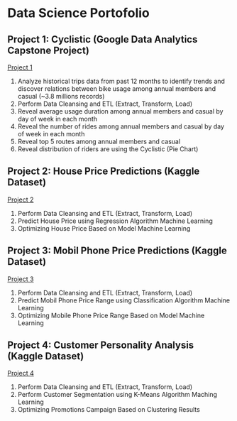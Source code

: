 # Data Science Portofolio

## Project 1: Cyclistic (Google Data Analytics Capstone Project) 
<a href="https://www.kaggle.com/hilmanman92/project-capstone-cyclistic" title="Go to Kaggle">Project 1</a>
   
1. Analyze historical trips data from past 12 months to identify trends and discover relations between bike usage among annual members and casual (~3.8 millions records)
2. Perform Data Cleansing and ETL (Extract, Transform, Load)
3. Reveal average usage duration among annual members and casual by day of week in each month
4. Reveal the number of rides among annual members and casual by day of week in each month
5. Reveal top 5 routes among annual members and casual
6. Reveal distribution of riders are using the Cyclistic (Pie Chart)


## Project 2: House Price Predictions (Kaggle Dataset)
<a href="https://www.kaggle.com/hilmanman92/house-price-predictions" title="Go to Kaggle">Project 2</a>

1. Perform Data Cleansing and ETL (Extract, Transform, Load)
2. Predict House Price using Regression Algorithm Machine Learning
3. Optimizing House Price Based on Model Machine Learning


## Project 3: Mobil Phone Price Predictions (Kaggle Dataset)
<a href="https://www.kaggle.com/hilmanman92/mobile-price-predictions" title="Go to Kaggle">Project 3</a>

1. Perform Data Cleansing and ETL (Extract, Transform, Load)
2. Predict Mobil Phone Price Range using Classification Algorithm Machine Learning
3. Optimizing Mobile Phone Price Range Based on Model Machine Learning


## Project 4: Customer Personality Analysis (Kaggle Dataset)
<a href="https://www.kaggle.com/hilmanman92/customer-personality-analysis-kmeans-clustering" title="Go to Kaggle">Project 4</a>

1. Perform Data Cleansing and ETL (Extract, Transform, Load)
2. Perform Customer Segmentation using K-Means Algorithm Maching Learning
3. Optimizing Promotions Campaign Based on Clustering Results
